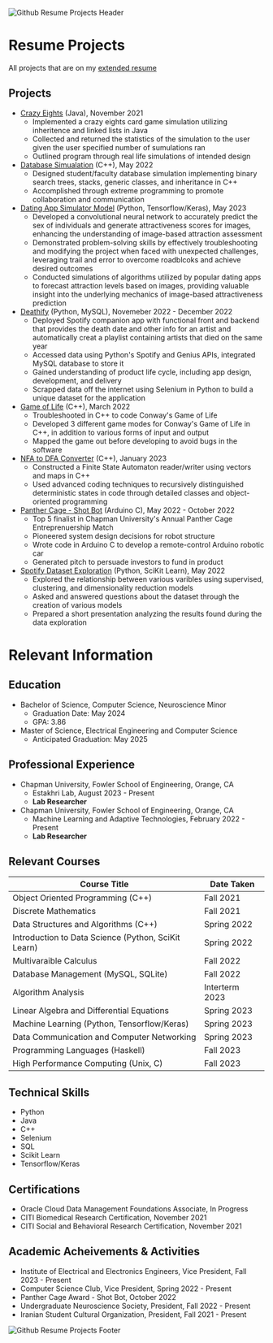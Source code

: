 ![Github Resume Projects Header](https://github.com/pontheazahraii/ResumeProjects/assets/96713419/8b3c9246-09fe-46df-996b-8b50f5e996ba)

# Resume Projects
All projects that are on my [extended resume](https://github.com/pontheazahraii/ResumeProjects/blob/main/Extended%20Resume.pdf)

## Projects
- [Crazy Eights](https://github.com/pontheazahraii/ResumeProjects/tree/main/Crazy%20Eights) (Java), November 2021
  - Implemented a crazy eights card game simulation utilizing inheritence and linked lists in Java
  - Collected and returned the statistics of the simulation to the user given the user specified number of sumulations ran
  - Outlined program through real life simulations of intended design
- [Database Simualation](https://github.com/pontheazahraii/ResumeProjects/tree/main/Database%20Simulation) (C++), May 2022
  - Designed student/faculty database simulation implementing binary search trees, stacks, generic classes, and inheritance in C++
  - Accomplished through extreme programming to promote collaboration and communication 
- [Dating App Simulator Model](https://github.com/pontheazahraii/ResumeProjects/tree/main/Dating%20App%20Simulator%20Model) (Python, Tensorflow/Keras), May 2023
  - Developed a convolutional neural network to accurately predict the sex of individuals and generate attractiveness scores for images, enhancing the understanding of image-based attraction assessment
  - Demonstrated problem-solving skills by effectively troubleshooting and modifying the project when faced with unexpected challenges, leveraging trail and error to overcome roadblcoks and achieve desired outcomes
  - Conducted simulations of algorithms utilized by popular dating apps to forecast attraction levels based on images, providing valuable insight into the underlying mechanics of image-based attractiveness prediction
- [Deathify](https://github.com/pontheazahraii/ResumeProjects/tree/main/Deathify) (Python, MySQL), Novemeber 2022 - December 2022
  - Deployed Spotify companion app with functional front and backend that provides the death date and other info for an artist and automatically creat a playlist containing artists that died on the same year
  - Accessed data using Python's Spotify and Genius APIs, integrated MySQL database to store it
  - Gained understanding of product life cycle, including app design, development, and delivery
  - Scrapped data off the internet using Selenium in Python to build a unique dataset for the application 
- [Game of Life](https://github.com/pontheazahraii/ResumeProjects/tree/main/Game%20of%20Life) (C++), March 2022
  - Troubleshooted in C++ to code Conway's Game of Life
  - Developed 3 different game modes for Conway's Game of Life in C++, in addition to various forms of input and output
  - Mapped the game out before developing to avoid bugs in the software 
- [NFA to DFA Converter](https://github.com/pontheazahraii/ResumeProjects/tree/main/NFA%20to%20DFA%20Converter) (C++), January 2023
  - Constructed a Finite State Automaton reader/writer using vectors and maps in C++
  - Used advanced coding techniques to recursively distinguished deterministic states in code through detailed classes and object-oriented programming 
- [Panther Cage - Shot Bot](https://github.com/pontheazahraii/ResumeProjects/tree/main/Panther%20Cage%20-%20Shot%20Bot) (Arduino C), May 2022 - October 2022
  - Top 5 finalist in Chapman University's Annual Panther Cage Entreprenuership Match
  - Pioneered system design decisions for robot structure
  - Wrote code in Arduino C to develop a remote-control Arduino robotic car
  - Generated pitch to persuade investors to fund in product
- [Spotify Dataset Exploration](https://github.com/pontheazahraii/ResumeProjects/tree/main/Spotify%20Dataset%20Exploration) (Python, SciKit Learn), May 2022
  - Explored the relationship between various varibles using supervised, clustering, and dimensionality reduction models
  - Asked and answered questions about the dataset through the creation of various models
  - Prepared a short presentation analyzing the results found during the data exploration

# Relevant Information

## Education 
- Bachelor of Science, Computer Science, Neuroscience Minor
  - Graduation Date: May 2024
  - GPA: 3.86
- Master of Science, Electrical Engineering and Computer Science
  - Anticipated Graduation: May 2025

## Professional Experience 
- Chapman University, Fowler School of Engineering, Orange, CA
  - Estakhri Lab, August 2023 - Present
  - **Lab Researcher**
- Chapman University, Fowler School of Engineering, Orange, CA 
  - Machine Learning and Adaptive Technologies, February 2022 - Present
  - **Lab Researcher**
 
## Relevant Courses
| Course Title | Date Taken | 
| --- | --- | 
| Object Oriented Programming (C++) | Fall 2021 | 
| Discrete Mathematics | Fall 2021 | 
| Data Structures and Algorithms (C++) | Spring 2022 | 
| Introduction to Data Science (Python, SciKit Learn) | Spring 2022 | 
| Multivaraible Calculus | Fall 2022 | 
| Database Management (MySQL, SQLite) | Fall 2022 | 
| Algorithm Analysis | Interterm 2023 | 
| Linear Algebra and Differential Equations | Spring 2023 | 
| Machine Learning (Python, Tensorflow/Keras) | Spring 2023 | 
| Data Communication and Computer Networking | Spring 2023 | 
| Programming Languages (Haskell) | Fall 2023 | 
| High Performance Computing (Unix, C) | Fall 2023 | 

## Technical Skills 
- Python
- Java
- C++
- Selenium
- SQL
- Scikit Learn
- Tensorflow/Keras

## Certifications 
- Oracle Cloud Data Management Foundations Associate, In Progress
- CITI Biomedical Research Certification, November 2021
- CITI Social and Behavioral Research Certification, November 2021

## Academic Acheivements & Activities 
- Institute of Electrical and Electronics Engineers, Vice President, Fall 2023 - Present
- Computer Science Club, Vice President, Spring 2022 - Present
- Panther Cage Award - Shot Bot, October 2022
- Undergraduate Neuroscience Society, President, Fall 2022 - Present
- Iranian Student Cultural Organization, President, Fall 2021 - Present

![Github Resume Projects Footer](https://github.com/pontheazahraii/ResumeProjects/assets/96713419/99f00b68-4e77-47e7-9354-0004e06c558a)
